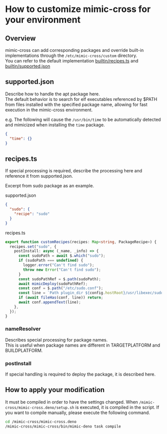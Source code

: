 # How to customize mimic-cross for your environment

## Overview

mimic-cross can add corresponding packages and override built-in implementations
through the `/etc/mimic-cross/custom` directory.\
You can refer to the default implementation
[builtin/recipes.ts](../mimic-cross.deno/apt/builtin/recipes.ts) and
[builtin/supported.json](../mimic-cross.deno/apt/builtin/supported.json)

## supported.json

Describe how to handle the apt package here.\
The default behavior is to search for elf executables referenced by $PATH from
files installed with the specified package name, allowing for fast execution in
the mimic-cross environment.

e.g. The following will cause the `/usr/bin/time` to be automatically detected
and mimicized when installing the `time` package.

```json
{
  "time": {}
}
```

## recipes.ts

If special processing is required, describe the processing here and reference it
from supported.json.

Excerpt from sudo package as an example.

supported.json

```json
{
  "sudo": {
    "recipe": "sudo"
  }
}
```

recipes.ts

```typescript
export function customRecipes(recipes: Map<string, PackageRecipe>) {
  recipes.set("sudo", {
    postInstall: async (_name, _info) => {
      const sudoPath = await $.which("sudo");
      if (sudoPath === undefined) {
        logger.error("Can't find sudo");
        throw new Error("Can't find sudo");
      }
      const sudoPathRef = $.path(sudoPath);
      await mimicDeploy(sudoPathRef);
      const conf = $.path("/etc/sudo.conf");
      const line = `Path plugin_dir ${config.hostRoot}/usr/libexec/sudo/\n`;
      if (await fileHas(conf, line)) return;
      await conf.appendText(line);
    },
  });
}
```

### nameResolver

Describes special processing for package names.\
This is useful when package names are different in TARGETPLATFORM and
BUILDPLATFORM.

### postInstall

If special handling is required to deploy the package, it is described here.

## How to apply your modification

It must be compiled in order to have the settings changed. When
`/mimic-cross/mimic-cross.deno/setup.sh` is executed, it is compiled in the
script. If you want to compile manually, please execute the following command.

```bash
cd /mimic-cross/mimic-cross.deno
/mimic-cross/mimic-cross/bin/mimic-deno task compile
```
